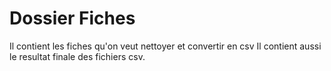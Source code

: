 # Dossier Fiches

Il contient les fiches qu'on veut nettoyer et convertir en csv 
Il contient aussi le resultat finale des fichiers csv. 
